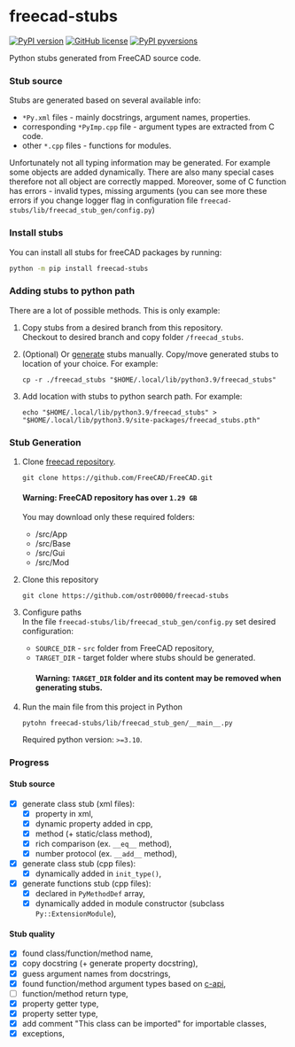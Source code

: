 # freecad-stubs
[![PyPI version](https://img.shields.io/pypi/v/freecad-stubs)](https://pypi.org/project/freecad-stubs/)
[![GitHub license](https://img.shields.io/github/license/ostr00000/freecad-stubs)](https://github.com/ostr00000/freecad-stubs/blob/main/LICENSE)
[![PyPI pyversions](https://img.shields.io/pypi/pyversions/freecad-stubs)](https://pypi.python.org/pypi/freecad-stubs/)


Python stubs generated from FreeCAD source code.

### Stub source
Stubs are generated based on several available info:
- `*Py.xml` files - mainly docstrings, argument names, properties.
- corresponding `*PyImp.cpp` file - argument types are extracted from C code.
- other `*.cpp` files - functions for modules.

Unfortunately not all typing information may be generated. 
For example some objects are added dynamically. 
There are also many special cases 
therefore not all object are correctly mapped.
Moreover, some of C function has errors - invalid types, missing arguments 
(you can see more these errors if you change logger flag in configuration file `freecad-stubs/lib/freecad_stub_gen/config.py`) 

### Install stubs
You can install all stubs for freeCAD packages by running:
```bash
python -m pip install freecad-stubs 
```

### Adding stubs to python path
There are a lot of possible methods. This is only example: 

1. Copy stubs from a desired branch from this repository.  
Checkout to desired branch and copy folder `/freecad_stubs`.
   
2. (Optional) Or [generate](#Stub-Generation) stubs manually.
   Copy/move generated stubs to location of your choice. For example:
   ```shell
   cp -r ./freecad_stubs "$HOME/.local/lib/python3.9/freecad_stubs" 
   ```

3. Add location with stubs to python search path.
   For example:
   ```shell
   echo "$HOME/.local/lib/python3.9/freecad_stubs" > "$HOME/.local/lib/python3.9/site-packages/freecad_stubs.pth" 
   ```

### Stub Generation

1. Clone [freecad repository](https://github.com/FreeCAD/FreeCAD).
    ```shell
    git clone https://github.com/FreeCAD/FreeCAD.git
    ```
   #### Warning: FreeCAD repository has over `1.29 GB`
   You may download only these required folders:
    - /src/App
    - /src/Base
    - /src/Gui
    - /src/Mod


2. Clone this repository
    ```shell
    git clone https://github.com/ostr00000/freecad-stubs
    ```

3. Configure paths  
   In the file `freecad-stubs/lib/freecad_stub_gen/config.py`
   set desired configuration:
    - `SOURCE_DIR` - `src` folder from FreeCAD repository,
    - `TARGET_DIR` - target folder where stubs should be generated.
      #### Warning: `TARGET_DIR` folder and its content may be removed when generating stubs.

4. Run the main file from this project in Python
    ```shell
    pytohn freecad-stubs/lib/freecad_stub_gen/__main__.py
    ```
   Required python version: `>=3.10`.


### Progress

#### Stub source
- [x] generate class stub (xml files):
  - [x] property in xml,
  - [x] dynamic property added in cpp,
  - [x] method (+ static/class method),
  - [x] rich comparison (ex. `__eq__` method),
  - [x] number protocol (ex. `__add__` method),
- [x] generate class stub (cpp files):
  - [x] dynamically added in `init_type()`,
- [x] generate functions stub (cpp files):
  - [x] declared in `PyMethodDef` array,
  - [x] dynamically added in module constructor (subclass `Py::ExtensionModule`),

#### Stub quality
- [x] found class/function/method name,
- [x] copy docstring (+ generate property docstring),
- [x] guess argument names from docstrings,
- [x] found function/method argument types based on [c-api](https://docs.python.org/3/c-api/arg.html),
- [ ] function/method return type,
- [x] property getter type,
- [x] property setter type,
- [x] add comment "This class can be imported" for importable classes,
- [x] exceptions,
